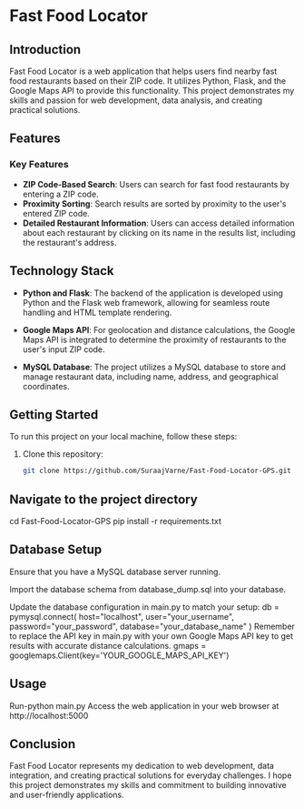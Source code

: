 # Fast Food Locator

## Introduction

Fast Food Locator is a web application that helps users find nearby fast food restaurants based on their ZIP code. It utilizes Python, Flask, and the Google Maps API to provide this functionality. This project demonstrates my skills and passion for web development, data analysis, and creating practical solutions.

## Features

### Key Features

- **ZIP Code-Based Search**: Users can search for fast food restaurants by entering a ZIP code.
- **Proximity Sorting**: Search results are sorted by proximity to the user's entered ZIP code.
- **Detailed Restaurant Information**: Users can access detailed information about each restaurant by clicking on its name in the results list, including the restaurant's address.

## Technology Stack

- **Python and Flask**: The backend of the application is developed using Python and the Flask web framework, allowing for seamless route handling and HTML template rendering.

- **Google Maps API**: For geolocation and distance calculations, the Google Maps API is integrated to determine the proximity of restaurants to the user's input ZIP code.

- **MySQL Database**: The project utilizes a MySQL database to store and manage restaurant data, including name, address, and geographical coordinates.

## Getting Started

To run this project on your local machine, follow these steps:

1. Clone this repository:
   ```bash
   git clone https://github.com/SuraajVarne/Fast-Food-Locator-GPS.git
   
## Navigate to the project directory

cd Fast-Food-Locator-GPS
pip install -r requirements.txt

## Database Setup

Ensure that you have a MySQL database server running.

Import the database schema from database_dump.sql into your database.

Update the database configuration in main.py to match your setup:
db = pymysql.connect(
    host="localhost",
    user="your_username",
    password="your_password",
    database="your_database_name"
)
Remember to replace the API key in main.py with your own Google Maps API key to get results with accurate distance calculations. gmaps = googlemaps.Client(key='YOUR_GOOGLE_MAPS_API_KEY')


## Usage

Run-python main.py
Access the web application in your web browser at http://localhost:5000

## Conclusion
Fast Food Locator represents my dedication to web development, data integration, and creating practical solutions for everyday challenges. I hope this project demonstrates my skills and commitment to building innovative and user-friendly applications.

